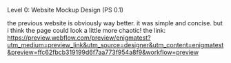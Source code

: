 Level 0: Website Mockup Design (PS 0.1)

the previous website is obviously way better. it was simple and concise.
but i think the page could look a little more chaotic!
the link:
https://preview.webflow.com/preview/enigmatest?utm_medium=preview_link&utm_source=designer&utm_content=enigmatest&preview=ffc62fbcb319199d6f7aa773f954a8f9&workflow=preview
